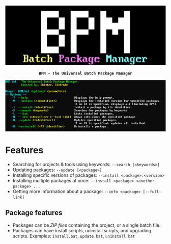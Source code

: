 ![BPM logo](https://github.com/Shivter14/BPM/blob/main/BPM.png?raw=true)
<div align="center">
  <b>
    
    BPM - The Universal Batch Package Manager
    
  </b>
  
  ![BPM --help](https://github.com/Shivter14/BPM/blob/main/BPM-help.png?raw=true)
</div>

# Features

- Searching for projects & tools using keywords: `--search [<keywords>]`
- Updating packages: `--update [<package>]`
- Installing specific versions of packages: `--install <package>:<version>`
- Installing multiple packages at once: `--install <package> <another package> ...`
- Getting more information about a package: `--info <package> [--full-link]`

## Package features
- Packages can be _ZIP files_ containing the project, or a single batch file.
- Packages can have install scripts, uninstall scripts, and upgrading scripts.
  Examples: `install.bat`, `update.bat`, `uninstall.bat`
  

